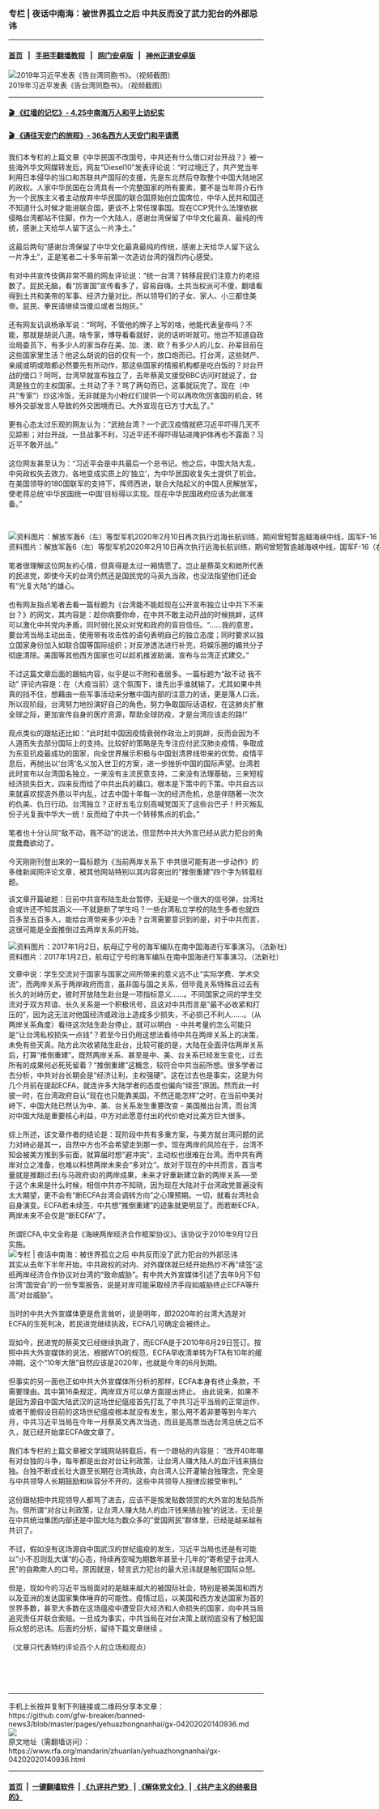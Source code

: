 ### 专栏 | 夜话中南海：被世界孤立之后   中共反而没了武力犯台的外部忌讳
------------------------

#### [首页](https://github.com/gfw-breaker/banned-news3/blob/master/README.md) &nbsp;&nbsp;|&nbsp;&nbsp; [手把手翻墙教程](https://github.com/gfw-breaker/guides/wiki) &nbsp;&nbsp;|&nbsp;&nbsp; [网门安卓版](https://github.com/oGate2/oGate) &nbsp;&nbsp;|&nbsp;&nbsp; [神州正道安卓版](https://github.com/SzzdOgate/update) 



<div id="headerimg">
 <img alt="2019年习近平发表《告台湾同胞书》。（视频截图）" src="https://www.rfa.org/mandarin/zhuanlan/yehuazhongnanhai/gx-04202020140936.html/maxresdefault.jpg/@@images/6f32292c-49ae-4af7-89a8-c84536597655.jpeg" title="2019年习近平发表《告台湾同胞书》。（视频截图）"/>
 <div id="headerimgcontents">
  <div id="headerimgcaption">
   <span>
    2019年习近平发表《告台湾同胞书》。（视频截图）
   </span>
   <!-- zoomattribute -->
  </div>
  <!-- headerimgcaption -->
 </div>
 <!-- headerimagecontents -->
</div>

<hr/>


#### [ 🎬  《红墙的记忆》- 4.25中南海万人和平上访纪实](http://141.164.39.94:10000/videos/legend/425.html)

 #### [ 🎬  《通往天安门的旅程》- 36名西方人天安门和平请愿 ](http://141.164.39.94:10000/videos/legend/JTT.html)

<div id="storytext">
 <div>
  <div class="slot_header">
  </div>
 </div>
 <p>
  我们本专栏的上篇文章《中华民国不改国号，中共还有什么借口对台开战？》被一些海外华文网媒转发后，网友“Diesel10”发表评论说：“时过境迁了，共产党当年利用日本侵华的当口和苏联共产国际的支援，先是东北然后夺取整个中国大陆地区的政权。人家中华民国在台湾具有一个完整国家的所有要素，要不是当年蒋介石作为一个民族主义者主动放弃中华民国的联合国原始创立国席位，中华人民共和国还不知道什么时候才能进联合国，更谈不上常任理事国。现在CCP凭什么法理依据侵略台湾都站不住脚，作为一个大陆人，感谢台湾保留了中华文化最真、最纯的传统，感谢上天给华人留下这么一片净土。”
  <br/>
  <br/>
  这最后两句“感谢台湾保留了中华文化最真最纯的传统，感谢上天给华人留下这么一片净土”，正是笔者二十多年前第一次造访台湾的强烈内心感受。
  <br/>
  <br/>
  有对中共宣传伎俩非常不屑的网友评论说：“统一台湾？转移屁民们注意力的老招数了。屁民无脑，看“厉害国”宣传看多了，容易自嗨。土共当权派可不傻，翻墙看得到土共和美帝的军事、经济力量对比，所以领导们的子女、家人、小三都住美帝。屁民、拳民请继续当傻瓜或者当炮灰。”
  <br/>
  <br/>
  还有网友讥讽杨承军说：“呵呵，不管他的牌子上写的啥，他能代表皇帝吗？不能，那就是胡说八道。啥专家，博导看看就好，说的话听听就可。他岂不知道自政治局委员下，有多少人的家当存在美、加、澳、欧？有多少人的儿女、孙辈目前在这些国家里生活？他这么胡说的目的仅有一个，放口炮而已。打台湾，这些财产、亲戚或明或暗都必然要先有所动作，那这些国家的情报机构都是吃白饭的？对台开战的借口？呵呵，台湾早就宣布独立了，去年蔡英文接受BBC访问时就说了，台湾是独立的主权国家。土共动了手？骂了两句而已，这事就玩完了。现在（中共“专家”）炒这冷饭，无非就是为小粉红们提供一个可以再吹吹厉害国的机会，转移外交部发言人导致的外交困境而已。大外宣现在已方寸大乱了。”
  <br/>
  <br/>
  更有心态太过乐观的网友认为：“武统台湾？一个武汉疫情就把习近平吓得几天不见踪影；对台开战，一旦战事不利，习近平还不得吓得钻进掩护体再也不露面？习近平不敢开战。”
  <br/>
  <br/>
  这位网友甚至认为：“习近平会是中共最后一个总书记。他之后，中国大陆大乱，中央政权失去效力，各地变成实质上的‘独立’，为中华民国收复失土提供了机会。在美国领导的180国联军的支持下，挥师西进，联合大陆起义的中国人民解放军，使老蒋总统‘中华民国统一中国’目标得以实现。现在中华民国政府应该为此做准备。”
 </p>
 <p>
  <br/>
  <div class="image-inline captioned" style="width:1500px;">
   <div style="width:1500px;">
    <img alt="资料图片：解放军轰6（左）等型军机2020年2月10日再次执行远海长航训练，期间曾短暂逾越海峡中线，国军F-16（右）战机挂载实弹监控共军轰6。（法新社/台湾国防部）" src="https://www.rfa.org/mandarin/yataibaodao/gangtai/hcm1-03242020095216.html/000_1OV798.jpg" title="资料图片：解放军轰6（左）等型军机2020年2月10日再次执行远海长航训练，期间曾短暂逾越海峡中线，国军F-16（右）战机挂载实弹监控共军轰6。（法新社/台湾国防部）"/>
   </div>
   <div class="image-caption">
    <span style="width:1500px;">
     资料图片：解放军轰6（左）等型军机2020年2月10日再次执行远海长航训练，期间曾短暂逾越海峡中线，国军F-16（右）战机挂载实弹监控共军轰6。（法新社/台湾国防部）
    </span>
    <span class="copyright">
    </span>
   </div>
  </div>
  <br/>
  笔者很理解这位网友的心情，但真得是太过一厢情愿了。岂止是蔡英文和她所代表的民进党，即使今天的台湾仍然还是国民党的马英九当政，也没法指望他们还会有“光复大陆”的雄心。
  <br/>
  <br/>
  也有网友指点笔者去看一篇标题为《台湾能不能趁现在公开宣布独立让中共下不来台？》的网文，其内容是：趁你病要你命，在中共不敢主动开战的时候挑衅，这样可以激化中共党内矛盾，同时弱化民众对党和政府的盲目信任。“……我的意思，要台湾当局主动出击，使用带有攻击性的语句表明自己的独立态度；同时要求以独立国家身份加入如联合国等国际组织；对反渗透法进行补充，将娱乐圈的媚共分子彻底清除。美国等其他西方国家也可以趁机推波助澜，宣布与台湾正式建交。”
  <br/>
  <br/>
  不过这篇文章后面的跟帖内容，似乎是以不附和者居多。一篇标题为“敌不动 我不动” 评论内容是：在（大疫当前）这个氛围下，谁先出手谁就输了。尤其如果中共真的挡不住，想藉由一些军事活动来分散中国内部的注意力的话，更是落人口舌。所以现阶段，台湾努力地扮演好自己的角色，努力争取国际话语权，在这肺炎扩散全球之际，更加宣传自身的医疗资源，帮助全球防疫，才是台湾应该走的路!”
  <br/>
  <br/>
  观点类似的跟帖还比如：“此时趁中国因疫情衰弱作政治上的挑衅，反而会因为不人道而失去部分国际上的支持。比较好的策略是先专注应付武汉肺炎疫情，争取成为东亚抗疫最成功的国家，向全世界展示积极与中国划清界线带来的优势。疫情平息后，再抛出以‘台湾’名义加入世卫的方案，进一步挫折中国的国际声望。台湾若此时宣布以台湾国名独立，一来没有主流民意支持，二来没有法理基础，三来短程经济损失巨大，四来反而给了中共出兵的藉口。根本是下策中的下策。中共自古以来就喜欢捏造外患以平内乱，过去中国十年每一次的经济危机，总是伴随著一次次的仇美、仇日行动。台湾独立？正好五毛立刻高喊党国灭了这些台巴子！歼灭叛乱份子光复我中华大一统！反而给了中共一个转移焦点的机会。”
  <br/>
  <br/>
  笔者也十分认同“敌不动，我不动”的说法，但显然中共大外宣已经从武力犯台的角度蠢蠢欲动了。
  <br/>
  <br/>
  今天刚刚刊登出来的一篇标题为《当前两岸关系下 中共很可能有进一步动作》的多维新闻网评论文章，被其他网站特别以其内容突出的“推倒重建”四个字为转载标题。
 </p>
 <p>
  该文章开篇破题：日前中共宣布陆生赴台暂停，无疑是一个很大的信号弹，台湾社会或许还不知其涵义──不就是断了学生吗？一些台湾私立学校的陆生多者也就四百多至五百多人，能给台湾带来多少冲击？台湾需要意识到的是，对于中共而言，这很可能是全面推倒过去两岸关系的开始。
 </p>
 <p>
  <div class="image-inline captioned" style="width:1500px;">
   <div style="width:1500px;">
    <img alt="资料图片：2017年1月2日，航母辽宁号的海军编队在南中国海进行军事演习。（法新社）" src="https://www.rfa.org/mandarin/yataibaodao/junshiwaijiao/cl-08302019134209.html/000_JK0PE.jpg" title="资料图片：2017年1月2日，航母辽宁号的海军编队在南中国海进行军事演习。（法新社）"/>
   </div>
   <div class="image-caption">
    <span style="width:1500px;">
     资料图片：2017年1月2日，航母辽宁号的海军编队在南中国海进行军事演习。（法新社）
    </span>
    <span class="copyright">
    </span>
   </div>
  </div>
 </p>
 <p>
  文章中说：学生交流对于国家与国家之间所带来的意义远不止“实际学费、学术交流”，而两岸关系于两岸政府而言，虽非国与国之关系，但毕竟关系特殊且过去有长久的对峙历史，彼时开放陆生赴台是一项指标意义……。不同国家之间的学生交流对于双方邦谊、长久关系是一个积极讯号，且这对中共而言是“最不必收紧和打压的”，因为这无法对他国经济或政治上造成多少损失，不必损己不利人……。（从两岸关系角度）看待这次陆生赴台停止，就可以明白  - 中共考量的怎么可能只是“让台湾私校损失一点钱”？若至今日仍用这想法看待中共在两岸关系上的决策，未免有些天真。陆方此次收紧陆生赴台，比较可能的是，大陆在全面评估两岸关系后，打算“推倒重建”。既然两岸关系、甚至是中、美、台关系已经发生变化，过去所有的成果何必死死留着？“推倒重建”这概念，较符合中共当前所想。很多学者过去分析，中共对台长期会是“经济让利，主权强硬”。这在过去也是事实，这是为何几个月前在提起ECFA，就连许多大陆学者的态度也偏向“续签”原因。然而此一时彼一时，在台湾政府自认“现在也只能靠美国，不然还能怎样”之时，在当前中美对峙下，中国大陆已然认为中、美、台关系发生重要改变 - 美国推出台湾，而台湾对中国大陆是重要核心利益，中方对此愿意付出的代价绝对比美方巨大很多。
  <br/>
  <br/>
  综上所述，该文章作者的结论是：现阶段中共有多重方案，与美方就台湾问题的武力对峙必是其一，自然中方也不会希望走到那一步。现在两岸的风险在于，台湾不知会被美方推到多前面，就算届时想“避冲突”，主动权也很难在台湾。而中共有两岸对立之准备，也难以料想两岸未来会“多对立”。故对于现在的中共而言，首当考量就是推翻过去(与马政府谈)的两岸成果，未来才好重新建立新的两岸关系──至于这个未来是什么时候，相信中共亦不知晓，因为现在大陆对于台湾政党普遍没有太大期望，更不会有“断ECFA台湾会调转方向”之心理预期。一切，就看台湾社会自身演变。ECFA若未续签，中共想“推倒重建”的迹象就更明显了。而若断ECFA，两岸未来不会仅是“断ECFA”了。
  <br/>
  <br/>
  所谓ECFA,中文全称是《海峡两岸经济合作框架协议》。该协议于2010年9月12日实施。
  <br/>
  <img alt="专栏 | 夜话中南海：被世界孤立之后   中共反而没了武力犯台的外部忌讳" id="__mce_tmp" src="https://www.rfa.org/mandarin/zhuanlan/yehuazhongnanhai/gx-04202020140936.html" title="专栏 | 夜话中南海：被世界孤立之后   中共反而没了武力犯台的外部忌讳"/>
  <br/>
  其实从去年下半年开始，中共政权的对内、对外媒体就已经开始热炒不再“续签”这纸两岸经济合作协议对台湾的“致命威胁”。有中共大外宣媒体引述了去年9月下旬台湾“国安会”的一份专案报告，说是对岸可能采取经济手段如威胁终止ECFA等升高“对台威胁”。
  <br/>
  <br/>
  当时的中共大外宣媒体更是危言耸听，说是明年，即2020年的台湾大选是对ECFA的生死判决，若民进党继续执政，ECFA几可确定会被终止。
  <br/>
  <br/>
  现如今，民进党的蔡英文已经继续执政了，而ECFA是于2010年6月29日签订。按照中共大外宣媒体的说法，根据WTO的规范，ECFA早收清单转为FTA有10年的缓冲期，这个“10年大限”自然应该是2020年，也就是今年的6月到期。
  <br/>
  <br/>
  但事实的另一面也正如中共大外宣媒体所分析的那样，ECFA本身有终止条款，不需要理由。其中第16条规定，两岸双方可以单方面提出终止。 由此说来，如果不是因为源自中国大陆武汉的这场世纪瘟疫首先打乱了中共习近平当局的正常运作，或者干脆假设目前的这场世纪瘟疫根本就没有发生，那么用不着非要等到今年六月，中共习近平当局在今年一月蔡英文再次当选，而且是高票当选台湾总统之后不久，就已经开始拿ECFA做文章了。
  <br/>
  <br/>
  我们本专栏的上篇文章被文学城网站转载后，有一个跟帖的内容是： “改开40年哪有对台独的斗争，每年都是出台对台让利政策，让台湾人赚大陆人的血汗钱来搞台独。台独不断成长壮大直至长期在台湾执政，向台湾人公开灌输台独理念，完全是与中共领导人长期鼓励和纵容分不开的，这些中共领导人按律应接受审判。”
  <br/>
  <br/>
  这份跟帖把中共现领导人都骂了进去，应该不是按发贴数领赏的大外宣的发贴员所为。但所谓“对台让利政策，让台湾人赚大陆人的血汗钱来搞台独“的说法，无论是在中共统治集团内部还是中国大陆为数众多的”爱国网民”群体里，已经是越来越有共识了。
  <br/>
  <br/>
  不过，假如没有这场源自中国武汉的世纪瘟疫的发生，习近平当局也还是有可能以”小不忍则乱大谋“的心态，持续再空喊为期数年甚至十几年的“寄希望于台湾人民”的自欺欺人的口号。原因就是，轻言武力犯台的最大忌讳就是触犯国际众怒。
  <br/>
  <br/>
  但是，现如今的习近平当局面对的是越来越大的被国际社会，特别是被美国和西方以及亚洲的发达国家集体唾弃的可能性。疫情过后，以美国和西方发达国家为首的世界多数，甚至大多数在这场瘟疫中遭受巨大经济和人命损失的国家，向中共当局追究责任并联合索赔。一旦成为事实，中共当局在对台决策上就彻底没有了触犯国际众怒的忌讳。后面的分析，留待下篇文章继续 。
  <br/>
  <br/>
  （文章只代表特约评论员个人的立场和观点）
  <br/>
  <br/>
  <br/>
  <br/>
  <br/>
 </p>
</div>

<hr/>
手机上长按并复制下列链接或二维码分享本文章：<br/>
https://github.com/gfw-breaker/banned-news3/blob/master/pages/yehuazhongnanhai/gx-04202020140936.md <br/>
<a href='https://github.com/gfw-breaker/banned-news3/blob/master/pages/yehuazhongnanhai/gx-04202020140936.md'><img src='https://github.com/gfw-breaker/banned-news3/blob/master/pages/yehuazhongnanhai/gx-04202020140936.md.png'/></a> <br/>
原文地址（需翻墙访问）：https://www.rfa.org/mandarin/zhuanlan/yehuazhongnanhai/gx-04202020140936.html


------------------------
#### [首页](https://github.com/gfw-breaker/banned-news3/blob/master/README.md) &nbsp;|&nbsp; [一键翻墙软件](https://github.com/gfw-breaker/nogfw/blob/master/README.md) &nbsp;| [《九评共产党》](https://github.com/gfw-breaker/9ping.md/blob/master/README.md#九评之一评共产党是什么) | [《解体党文化》](https://github.com/gfw-breaker/jtdwh.md/blob/master/README.md) | [《共产主义的终极目的》](https://github.com/gfw-breaker/gczydzjmd.md/blob/master/README.md)


<img src='http://gfw-breaker.win/banned-news3/pages/yehuazhongnanhai/gx-04202020140936.md' width='0px' height='0px'/>